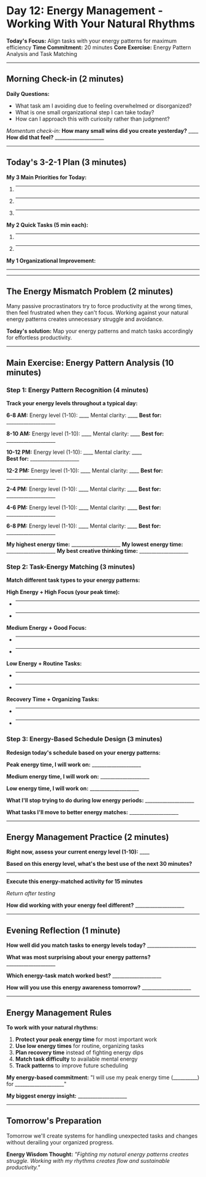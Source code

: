 # Day 12: Energy Management - Working With Your Natural Rhythms

**Today's Focus:** Align tasks with your energy patterns for maximum efficiency
**Time Commitment:** 20 minutes
**Core Exercise:** Energy Pattern Analysis and Task Matching

---

## Morning Check-in (2 minutes)

**Daily Questions:**
- What task am I avoiding due to feeling overwhelmed or disorganized?
- What is one small organizational step I can take today?
- How can I approach this with curiosity rather than judgment?

*Momentum check-in:*
**How many small wins did you create yesterday?** ____
**How did that feel?** ____________________

---

## Today's 3-2-1 Plan (3 minutes)

**My 3 Main Priorities for Today:**
1. ____________________
2. ____________________
3. ____________________

**My 2 Quick Tasks (5 min each):**
1. ____________________
2. ____________________

**My 1 Organizational Improvement:**
____________________

---

## The Energy Mismatch Problem (2 minutes)

Many passive procrastinators try to force productivity at the wrong times, then feel frustrated when they can't focus. Working against your natural energy patterns creates unnecessary struggle and avoidance.

**Today's solution:** Map your energy patterns and match tasks accordingly for effortless productivity.

---

## Main Exercise: Energy Pattern Analysis (10 minutes)

### Step 1: Energy Pattern Recognition (4 minutes)

**Track your energy levels throughout a typical day:**

**6-8 AM:** Energy level (1-10): ____ Mental clarity: ____
**Best for:** ____________________

**8-10 AM:** Energy level (1-10): ____ Mental clarity: ____
**Best for:** ____________________

**10-12 PM:** Energy level (1-10): ____ Mental clarity: ____  
**Best for:** ____________________

**12-2 PM:** Energy level (1-10): ____ Mental clarity: ____
**Best for:** ____________________

**2-4 PM:** Energy level (1-10): ____ Mental clarity: ____
**Best for:** ____________________

**4-6 PM:** Energy level (1-10): ____ Mental clarity: ____
**Best for:** ____________________

**6-8 PM:** Energy level (1-10): ____ Mental clarity: ____
**Best for:** ____________________

**My highest energy time:** ____________________
**My lowest energy time:** ____________________
**My best creative thinking time:** ____________________

### Step 2: Task-Energy Matching (3 minutes)

**Match different task types to your energy patterns:**

**High Energy + High Focus (your peak time):**
- ____________________
- ____________________

**Medium Energy + Good Focus:**
- ____________________
- ____________________

**Low Energy + Routine Tasks:**
- ____________________
- ____________________

**Recovery Time + Organizing Tasks:**
- ____________________
- ____________________

### Step 3: Energy-Based Schedule Design (3 minutes)

**Redesign today's schedule based on your energy patterns:**

**Peak energy time, I will work on:** ____________________

**Medium energy time, I will work on:** ____________________

**Low energy time, I will work on:** ____________________

**What I'll stop trying to do during low energy periods:** ____________________

**What tasks I'll move to better energy matches:** ____________________

---

## Energy Management Practice (2 minutes)

**Right now, assess your current energy level (1-10):** ____

**Based on this energy level, what's the best use of the next 30 minutes?**
____________________

**Execute this energy-matched activity for 15 minutes**

*Return after testing*

**How did working with your energy feel different?** ____________________

---

## Evening Reflection (1 minute)

**How well did you match tasks to energy levels today?** ____________________

**What was most surprising about your energy patterns?** ____________________

**Which energy-task match worked best?** ____________________

**How will you use this energy awareness tomorrow?** ____________________

---

## Energy Management Rules

**To work with your natural rhythms:**

1. **Protect your peak energy time** for most important work
2. **Use low energy times** for routine, organizing tasks
3. **Plan recovery time** instead of fighting energy dips  
4. **Match task difficulty** to available mental energy
5. **Track patterns** to improve future scheduling

**My energy-based commitment:** "I will use my peak energy time (__________) for ____________________"

**My biggest energy insight:** ____________________

---

## Tomorrow's Preparation
Tomorrow we'll create systems for handling unexpected tasks and changes without derailing your organized progress.

**Energy Wisdom Thought:**
*"Fighting my natural energy patterns creates struggle. Working with my rhythms creates flow and sustainable productivity."*